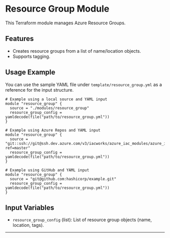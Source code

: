 # Resource Group Module

This Terraform module manages Azure Resource Groups.

## Features
- Creates resource groups from a list of name/location objects.
- Supports tagging.

## Usage Example

You can use the sample YAML file under `template/resource_group.yml` as a reference for the input structure.
```hcl
# Example using a local source and YAML input
module "resource_group" {
  source = "./modules/resource_group"
  resource_group_config = yamldecode(file("path/to/resource_group.yml"))
}

# Example using Azure Repos and YAML input
module "resource_group" {
  source = "git::ssh://git@ssh.dev.azure.com/v3/iacworks/azure_iac_modules/azure_iac_modules//modules/resource_group?ref=master"
  resource_group_config = yamldecode(file("path/to/resource_group.yml"))
}

# Example using GitHub and YAML input
module "resource_group" {
  source = "git@github.com:hashicorp/example.git"
  resource_group_config = yamldecode(file("path/to/resource_group.yml"))
}
```

## Input Variables
- `resource_group_config` (list): List of resource group objects (name, location, tags).

---
